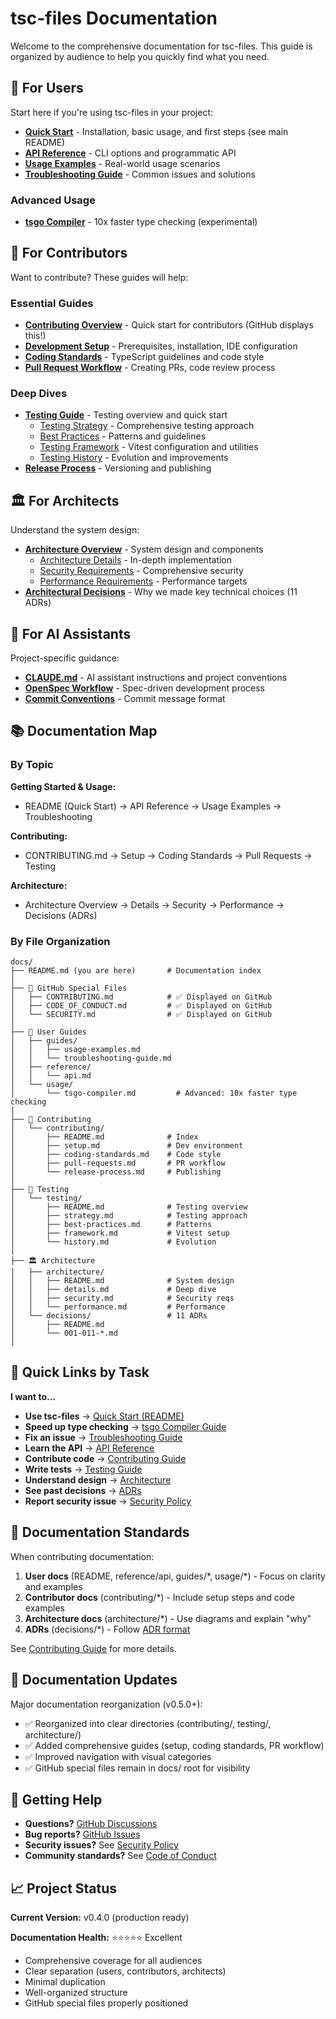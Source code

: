 # tsc-files Documentation

Welcome to the comprehensive documentation for tsc-files. This guide is organized by audience to help you quickly find what you need.

## 🚀 For Users

Start here if you're using tsc-files in your project:

- **[Quick Start](../README.md)** - Installation, basic usage, and first steps (see main README)
- **[API Reference](./reference/api.md)** - CLI options and programmatic API
- **[Usage Examples](./guides/usage-examples.md)** - Real-world usage scenarios
- **[Troubleshooting Guide](./guides/troubleshooting-guide.md)** - Common issues and solutions

### Advanced Usage

- **[tsgo Compiler](./usage/tsgo-compiler.md)** - 10x faster type checking (experimental)

## 🔧 For Contributors

Want to contribute? These guides will help:

### Essential Guides

- **[Contributing Overview](./CONTRIBUTING.md)** - Quick start for contributors (GitHub displays this!)
- **[Development Setup](./contributing/setup.md)** - Prerequisites, installation, IDE configuration
- **[Coding Standards](./contributing/coding-standards.md)** - TypeScript guidelines and code style
- **[Pull Request Workflow](./contributing/pull-requests.md)** - Creating PRs, code review process

### Deep Dives

- **[Testing Guide](./testing/README.md)** - Testing overview and quick start
  - [Testing Strategy](./testing/strategy.md) - Comprehensive testing approach
  - [Best Practices](./testing/best-practices.md) - Patterns and guidelines
  - [Testing Framework](./testing/framework.md) - Vitest configuration and utilities
  - [Testing History](./testing/history.md) - Evolution and improvements
- **[Release Process](./contributing/release-process.md)** - Versioning and publishing

## 🏛️ For Architects

Understand the system design:

- **[Architecture Overview](./architecture/README.md)** - System design and components
  - [Architecture Details](./architecture/details.md) - In-depth implementation
  - [Security Requirements](./architecture/security.md) - Comprehensive security
  - [Performance Requirements](./architecture/performance.md) - Performance targets
- **[Architectural Decisions](./decisions/README.md)** - Why we made key technical choices (11 ADRs)

## 🤖 For AI Assistants

Project-specific guidance:

- **[CLAUDE.md](../CLAUDE.md)** - AI assistant instructions and project conventions
- **[OpenSpec Workflow](../openspec/AGENTS.md)** - Spec-driven development process
- **[Commit Conventions](../.claude/commit-conventions.md)** - Commit message format

## 📚 Documentation Map

### By Topic

**Getting Started & Usage:**

- README (Quick Start) → API Reference → Usage Examples → Troubleshooting

**Contributing:**

- CONTRIBUTING.md → Setup → Coding Standards → Pull Requests → Testing

**Architecture:**

- Architecture Overview → Details → Security → Performance → Decisions (ADRs)

### By File Organization

```text
docs/
├── README.md (you are here)       # Documentation index
│
├── 🔖 GitHub Special Files
│   ├── CONTRIBUTING.md            # ✅ Displayed on GitHub
│   ├── CODE_OF_CONDUCT.md         # ✅ Displayed on GitHub
│   └── SECURITY.md                # ✅ Displayed on GitHub
│
├── 🚀 User Guides
│   ├── guides/
│   │   ├── usage-examples.md
│   │   └── troubleshooting-guide.md
│   ├── reference/
│   │   └── api.md
│   └── usage/
│       └── tsgo-compiler.md         # Advanced: 10x faster type checking
│
├── 🔧 Contributing
│   └── contributing/
│       ├── README.md              # Index
│       ├── setup.md               # Dev environment
│       ├── coding-standards.md    # Code style
│       ├── pull-requests.md       # PR workflow
│       └── release-process.md     # Publishing
│
├── 🧪 Testing
│   └── testing/
│       ├── README.md              # Testing overview
│       ├── strategy.md            # Testing approach
│       ├── best-practices.md      # Patterns
│       ├── framework.md           # Vitest setup
│       └── history.md             # Evolution
│
├── 🏛️ Architecture
│   ├── architecture/
│   │   ├── README.md              # System design
│   │   ├── details.md             # Deep dive
│   │   ├── security.md            # Security reqs
│   │   └── performance.md         # Performance
│   └── decisions/                 # 11 ADRs
│       ├── README.md
│       └── 001-011-*.md
│
```

## 🎯 Quick Links by Task

**I want to...**

- **Use tsc-files** → [Quick Start (README)](../README.md)
- **Speed up type checking** → [tsgo Compiler Guide](./usage/tsgo-compiler.md)
- **Fix an issue** → [Troubleshooting Guide](./guides/troubleshooting-guide.md)
- **Learn the API** → [API Reference](./reference/api.md)
- **Contribute code** → [Contributing Guide](./CONTRIBUTING.md)
- **Write tests** → [Testing Guide](./testing/README.md)
- **Understand design** → [Architecture](./architecture/README.md)
- **See past decisions** → [ADRs](./decisions/README.md)
- **Report security issue** → [Security Policy](./SECURITY.md)

## 📖 Documentation Standards

When contributing documentation:

1. **User docs** (README, reference/api, guides/\*, usage/\*) - Focus on clarity and examples
2. **Contributor docs** (contributing/\*) - Include setup steps and code examples
3. **Architecture docs** (architecture/\*) - Use diagrams and explain "why"
4. **ADRs** (decisions/\*) - Follow [ADR format](./decisions/README.md)

See [Contributing Guide](./CONTRIBUTING.md) for more details.

## 🔄 Documentation Updates

Major documentation reorganization (v0.5.0+):

- ✅ Reorganized into clear directories (contributing/, testing/, architecture/)
- ✅ Added comprehensive guides (setup, coding standards, PR workflow)
- ✅ Improved navigation with visual categories
- ✅ GitHub special files remain in docs/ root for visibility

## 🤝 Getting Help

- **Questions?** [GitHub Discussions](https://github.com/jbabin91/tsc-files/discussions)
- **Bug reports?** [GitHub Issues](https://github.com/jbabin91/tsc-files/issues)
- **Security issues?** See [Security Policy](./SECURITY.md)
- **Community standards?** See [Code of Conduct](./CODE_OF_CONDUCT.md)

## 📈 Project Status

**Current Version:** v0.4.0 (production ready)

**Documentation Health:** ⭐⭐⭐⭐⭐ Excellent

- Comprehensive coverage for all audiences
- Clear separation (users, contributors, architects)
- Minimal duplication
- Well-organized structure
- GitHub special files properly positioned
